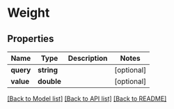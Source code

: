 # Weight

## Properties
Name | Type | Description | Notes
------------ | ------------- | ------------- | -------------
**query** | **string** |  | [optional] 
**value** | **double** |  | [optional] 


[[Back to Model list]](../README.md#documentation-for-models) [[Back to API list]](../README.md#documentation-for-api-endpoints) [[Back to README]](../README.md)


